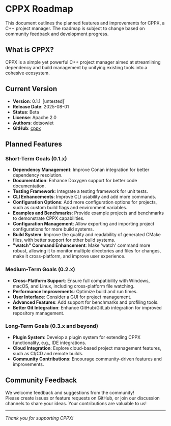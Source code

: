 # CPPX Roadmap

This document outlines the planned features and improvements for CPPX, a C++ project manager. The roadmap is subject to change based on community feedback and development progress.

## What is CPPX?

CPPX is a simple yet powerful C++ project manager aimed at streamlining dependency and build management by unifying existing tools into a cohesive ecosystem.

## Current Version
- **Version**: 0.1.1` `[untested]`
- **Release Date**: 2025-08-01
- **Status**: Beta
- **License**: Apache 2.0
- **Authors**: dotsowiet
- **GitHub**: [cppx](https://github.com/dotsowiet/cppx)

## Planned Features

### Short-Term Goals (0.1.x)
- **Dependency Management**: Improve Conan integration for better dependency resolution.
- **Documentation**: Enhance Doxygen support for better code documentation.
- **Testing Framework**: Integrate a testing framework for unit tests.
- **CLI Enhancements**: Improve CLI usability and add more commands.
- **Configuration Options**: Add more configuration options for projects, such as custom build flags and environment variables.
- **Examples and Benchmarks**: Provide example projects and benchmarks to demonstrate CPPX capabilities.
- **Configuration Management**: Allow exporting and importing project configurations for more build systems.
- **Build System**: Improve the quality and readability of generated CMake files, with better support for other build systems.
- **"watch" Command Enhancement**: Make 'watch' command more robust, allowing it to monitor multiple directories and files for changes, make it cross-platform, and improve user experience.

### Medium-Term Goals (0.2.x)
- **Cross-Platform Support**: Ensure full compatibility with Windows, macOS, and Linux, including cross-platform file watching.
- **Performance Improvements**: Optimize build and run times.
- **User Interface**: Consider a GUI for project management.
- **Advanced Features**: Add support for benchmarks and profiling tools.
- **Better Git Integration**: Enhance GitHub/GitLab integration for improved repository management.

### Long-Term Goals (0.3.x and beyond)
- **Plugin System**: Develop a plugin system for extending CPPX functionality, e.g., IDE integrations.
- **Cloud Integration**: Explore cloud-based project management features, such as CI/CD and remote builds.
- **Community Contributions**: Encourage community-driven features and improvements.

## Community Feedback

We welcome feedback and suggestions from the community!  
Please create issues or feature requests on GitHub, or join our discussion channels to share your ideas. Your contributions are valuable to us!

---

*Thank you for supporting CPPX!*
